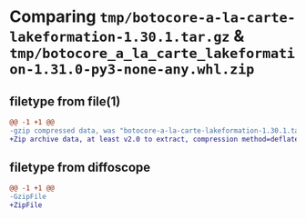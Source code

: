 # Comparing `tmp/botocore-a-la-carte-lakeformation-1.30.1.tar.gz` & `tmp/botocore_a_la_carte_lakeformation-1.31.0-py3-none-any.whl.zip`

## filetype from file(1)

```diff
@@ -1 +1 @@
-gzip compressed data, was "botocore-a-la-carte-lakeformation-1.30.1.tar", last modified: Thu Jul  6 01:45:13 2023, max compression
+Zip archive data, at least v2.0 to extract, compression method=deflate
```

## filetype from diffoscope

```diff
@@ -1 +1 @@
-GzipFile
+ZipFile
```

